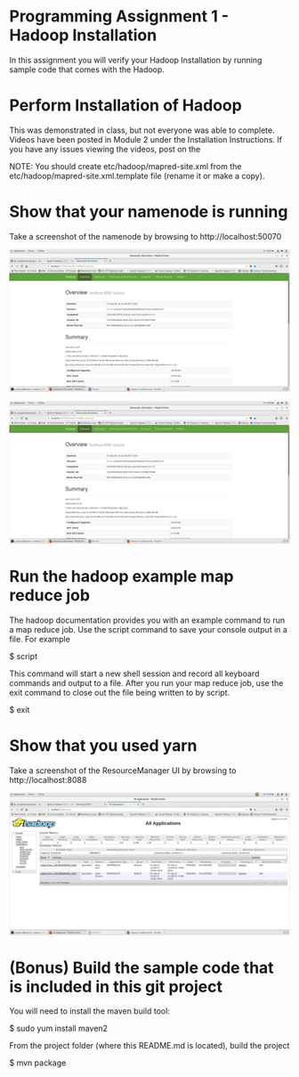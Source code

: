 # Programming Assignment 1 - Hadoop Installation
In this assignment you will verify your Hadoop Installation by running sample code that comes with the Hadoop.

# Perform Installation of Hadoop
This was demonstrated in class, but not everyone was able to complete. Videos have been posted in Module 2 under the Installation Instructions. 
If you have any issues viewing the videos, post on the 

NOTE: You should create etc/hadoop/mapred-site.xml from the etc/hadoop/mapred-site.xml.template file (rename it or make a copy). 

# Show that your namenode is running
Take a screenshot of the namenode by browsing to http://localhost:50070

![alt text](images\Screenshot1.png "http://localhost:50070 screenshot")

![alt text](https://github.com/GracielaCasebeer/all_assignments/blob/master/assignment1/images/Screenshot1.png "http://localhost:50070 screenshot")

# Run the hadoop example map reduce job
The hadoop documentation provides you with an example command to run a map reduce job.
Use the script command to save your console output in a file. For example

$ script <filename>

This command will start a new shell session and record all keyboard commands and output to a file.
After you run your map reduce job, use the exit command to close out the file being written to by script.

$ exit


# Show that you used yarn
Take a screenshot of the ResourceManager UI by browsing to http://localhost:8088

![alt text](images\Screenshot2.png "http://localhost:8088 screenshot")

# (Bonus) Build the sample code that is included in this git project
You will need to install the maven build tool:

$ sudo yum install maven2

From the project folder (where this README.md is located), build the project

$ mvn package

